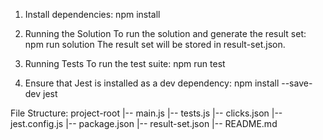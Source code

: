 1. Install dependencies:
npm install

2. Running the Solution
To run the solution and generate the result set:
npm run solution
The result set will be stored in result-set.json.

3. Running Tests
To run the test suite:
npm run test

4. Ensure that Jest is installed as a dev dependency:
npm install --save-dev jest

File Structure:
project-root
|-- main.js
|-- tests.js
|-- clicks.json
|-- jest.config.js
|-- package.json
|-- result-set.json
|-- README.md
